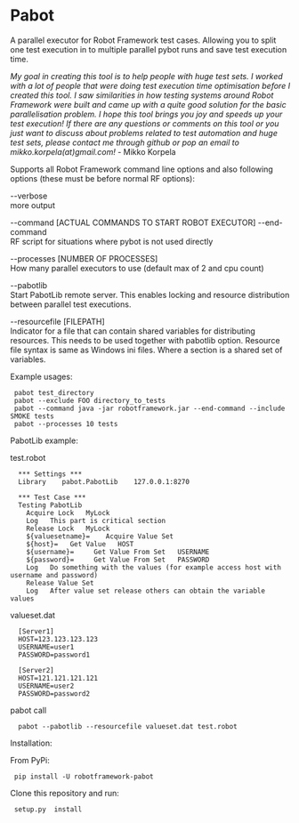 Pabot
=====

A parallel executor for Robot Framework test cases. Allowing you to split one test execution in to multiple parallel pybot runs and save test execution time.

*My goal in creating this tool is to help people with huge test sets. I worked with a lot of people that were doing test execution time optimisation before I created this tool. 
I saw similarities in how testing systems around Robot Framework were built and came up with a quite good solution for the basic parallelisation problem. I hope this tool brings you joy and speeds up your test execution! If there are any questions or comments on this tool or you just want to discuss about problems related to test automation and huge test sets, please contact me through github or pop an email to mikko.korpela(at)gmail.com!* - Mikko Korpela

Supports all Robot Framework command line options and also following options (these must be before normal RF options):

--verbose     
  more output

--command [ACTUAL COMMANDS TO START ROBOT EXECUTOR] --end-command    
  RF script for situations where pybot is not used directly

--processes   [NUMBER OF PROCESSES]          
  How many parallel executors to use (default max of 2 and cpu count)

--pabotlib         
  Start PabotLib remote server. This enables locking and resource distribution between parallel test executions.

--resourcefile [FILEPATH]         
  Indicator for a file that can contain shared variables for distributing resources. This needs to be used together with pabotlib option. Resource file syntax is same as Windows ini files. Where a section is a shared set of variables.

Example usages:

     pabot test_directory
     pabot --exclude FOO directory_to_tests
     pabot --command java -jar robotframework.jar --end-command --include SMOKE tests
     pabot --processes 10 tests

PabotLib example:

test.robot

      *** Settings ***
      Library    pabot.PabotLib    127.0.0.1:8270
      
      *** Test Case ***
      Testing PabotLib
        Acquire Lock   MyLock
        Log   This part is critical section
        Release Lock   MyLock
        ${valuesetname}=    Acquire Value Set
        ${host}=   Get Value   HOST
        ${username}=     Get Value From Set   USERNAME
        ${password}=     Get Value From Set   PASSWORD
        Log   Do something with the values (for example access host with username and password)
        Release Value Set
        Log   After value set release others can obtain the variable values

valueset.dat

      [Server1]
      HOST=123.123.123.123
      USERNAME=user1
      PASSWORD=password1
      
      [Server2]
      HOST=121.121.121.121
      USERNAME=user2
      PASSWORD=password2
      

pabot call

      pabot --pabotlib --resourcefile valueset.dat test.robot


Installation:

From PyPi:

     pip install -U robotframework-pabot

Clone this repository and run:

     setup.py  install
